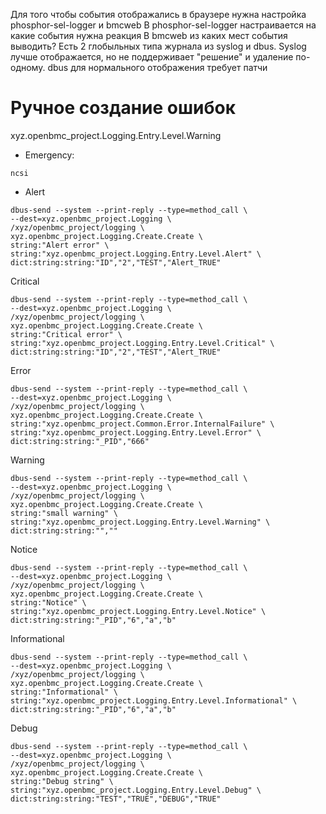 Для того чтобы события отображались в браузере нужна настройка  phosphor-sel-logger и bmcweb
В phosphor-sel-logger настраивается на какие события нужна реакция
В bmcweb из каких мест события выводить?
Есть 2 глобыльных типа журнала из syslog и dbus.
Syslog лучше отображается, но не поддерживает "решение" и удаление по-одному.
dbus для нормального отображения требует патчи

# Ручное создание ошибок


xyz.openbmc_project.Logging.Entry.Level.Warning

- Emergency:
```
ncsi
```
- Alert

```
dbus-send --system --print-reply --type=method_call \
--dest=xyz.openbmc_project.Logging \
/xyz/openbmc_project/logging \
xyz.openbmc_project.Logging.Create.Create \
string:"Alert error" \
string:"xyz.openbmc_project.Logging.Entry.Level.Alert" \
dict:string:string:"ID","2","TEST","Alert_TRUE"
```

Critical
```
dbus-send --system --print-reply --type=method_call \
--dest=xyz.openbmc_project.Logging \
/xyz/openbmc_project/logging \
xyz.openbmc_project.Logging.Create.Create \
string:"Critical error" \
string:"xyz.openbmc_project.Logging.Entry.Level.Critical" \
dict:string:string:"ID","2","TEST","Alert_TRUE"
```

Error
```
dbus-send --system --print-reply --type=method_call \
--dest=xyz.openbmc_project.Logging \
/xyz/openbmc_project/logging \
xyz.openbmc_project.Logging.Create.Create \
string:"xyz.openbmc_project.Common.Error.InternalFailure" \
string:"xyz.openbmc_project.Logging.Entry.Level.Error" \
dict:string:string:"_PID","666"
```

Warning
```
dbus-send --system --print-reply --type=method_call \
--dest=xyz.openbmc_project.Logging \
/xyz/openbmc_project/logging \
xyz.openbmc_project.Logging.Create.Create \
string:"small warning" \
string:"xyz.openbmc_project.Logging.Entry.Level.Warning" \
dict:string:string:"",""
```

Notice
```
dbus-send --system --print-reply --type=method_call \
--dest=xyz.openbmc_project.Logging \
/xyz/openbmc_project/logging \
xyz.openbmc_project.Logging.Create.Create \
string:"Notice" \
string:"xyz.openbmc_project.Logging.Entry.Level.Notice" \
dict:string:string:"_PID","6","a","b"
```

Informational
```
dbus-send --system --print-reply --type=method_call \
--dest=xyz.openbmc_project.Logging \
/xyz/openbmc_project/logging \
xyz.openbmc_project.Logging.Create.Create \
string:"Informational" \
string:"xyz.openbmc_project.Logging.Entry.Level.Informational" \
dict:string:string:"_PID","6","a","b"
```

Debug
```
dbus-send --system --print-reply --type=method_call \
--dest=xyz.openbmc_project.Logging \
/xyz/openbmc_project/logging \
xyz.openbmc_project.Logging.Create.Create \
string:"Debug string" \
string:"xyz.openbmc_project.Logging.Entry.Level.Debug" \
dict:string:string:"TEST","TRUE","DEBUG","TRUE"
```
